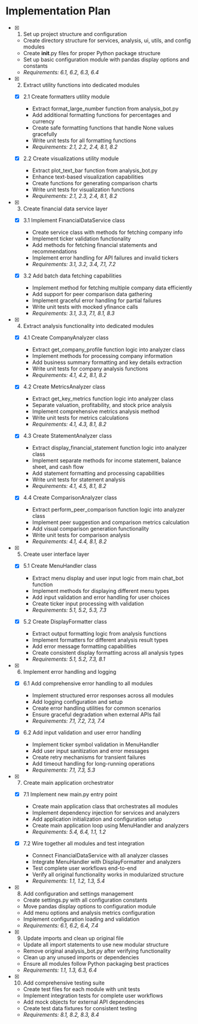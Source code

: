 # Implementation Plan

- [x] 1. Set up project structure and configuration
  - Create directory structure for services, analysis, ui, utils, and config modules
  - Create __init__.py files for proper Python package structure
  - Set up basic configuration module with pandas display options and constants
  - _Requirements: 6.1, 6.2, 6.3, 6.4_

- [x] 2. Extract utility functions into dedicated modules
  - [x] 2.1 Create formatters utility module
    - Extract format_large_number function from analysis_bot.py
    - Add additional formatting functions for percentages and currency
    - Create safe formatting functions that handle None values gracefully
    - Write unit tests for all formatting functions
    - _Requirements: 2.1, 2.2, 2.4, 8.1, 8.2_

  - [x] 2.2 Create visualizations utility module
    - Extract plot_text_bar function from analysis_bot.py
    - Enhance text-based visualization capabilities
    - Create functions for generating comparison charts
    - Write unit tests for visualization functions
    - _Requirements: 2.1, 2.3, 2.4, 8.1, 8.2_

- [x] 3. Create financial data service layer
  - [x] 3.1 Implement FinancialDataService class
    - Create service class with methods for fetching company info
    - Implement ticker validation functionality
    - Add methods for fetching financial statements and recommendations
    - Implement error handling for API failures and invalid tickers
    - _Requirements: 3.1, 3.2, 3.4, 7.1, 7.2_

  - [x] 3.2 Add batch data fetching capabilities
    - Implement method for fetching multiple company data efficiently
    - Add support for peer comparison data gathering
    - Implement graceful error handling for partial failures
    - Write unit tests with mocked yfinance calls
    - _Requirements: 3.1, 3.3, 7.1, 8.1, 8.3_

- [x] 4. Extract analysis functionality into dedicated modules
  - [x] 4.1 Create CompanyAnalyzer class
    - Extract get_company_profile function logic into analyzer class
    - Implement methods for processing company information
    - Add business summary formatting and key details extraction
    - Write unit tests for company analysis functions
    - _Requirements: 4.1, 4.2, 8.1, 8.2_

  - [x] 4.2 Create MetricsAnalyzer class
    - Extract get_key_metrics function logic into analyzer class
    - Separate valuation, profitability, and stock price analysis
    - Implement comprehensive metrics analysis method
    - Write unit tests for metrics calculations
    - _Requirements: 4.1, 4.3, 8.1, 8.2_

  - [x] 4.3 Create StatementAnalyzer class
    - Extract display_financial_statement function logic into analyzer class
    - Implement separate methods for income statement, balance sheet, and cash flow
    - Add statement formatting and processing capabilities
    - Write unit tests for statement analysis
    - _Requirements: 4.1, 4.5, 8.1, 8.2_

  - [x] 4.4 Create ComparisonAnalyzer class
    - Extract perform_peer_comparison function logic into analyzer class
    - Implement peer suggestion and comparison metrics calculation
    - Add visual comparison generation functionality
    - Write unit tests for comparison analysis
    - _Requirements: 4.1, 4.4, 8.1, 8.2_

- [x] 5. Create user interface layer
  - [x] 5.1 Create MenuHandler class
    - Extract menu display and user input logic from main chat_bot function
    - Implement methods for displaying different menu types
    - Add input validation and error handling for user choices
    - Create ticker input processing with validation
    - _Requirements: 5.1, 5.2, 5.3, 7.3_

  - [x] 5.2 Create DisplayFormatter class
    - Extract output formatting logic from analysis functions
    - Implement formatters for different analysis result types
    - Add error message formatting capabilities
    - Create consistent display formatting across all analysis types
    - _Requirements: 5.1, 5.2, 7.3, 8.1_

- [x] 6. Implement error handling and logging
  - [x] 6.1 Add comprehensive error handling to all modules
    - Implement structured error responses across all modules
    - Add logging configuration and setup
    - Create error handling utilities for common scenarios
    - Ensure graceful degradation when external APIs fail
    - _Requirements: 7.1, 7.2, 7.3, 7.4_

  - [x] 6.2 Add input validation and user error handling
    - Implement ticker symbol validation in MenuHandler
    - Add user input sanitization and error messages
    - Create retry mechanisms for transient failures
    - Add timeout handling for long-running operations
    - _Requirements: 7.1, 7.3, 5.3_

- [x] 7. Create main application orchestrator
  - [x] 7.1 Implement new main.py entry point
    - Create main application class that orchestrates all modules
    - Implement dependency injection for services and analyzers
    - Add application initialization and configuration setup
    - Create main application loop using MenuHandler and analyzers
    - _Requirements: 5.4, 6.4, 1.1, 1.2_

  - [x] 7.2 Wire together all modules and test integration
    - Connect FinancialDataService with all analyzer classes
    - Integrate MenuHandler with DisplayFormatter and analyzers
    - Test complete user workflows end-to-end
    - Verify all original functionality works in modularized structure
    - _Requirements: 1.1, 1.2, 1.3, 5.4_

- [x] 8. Add configuration and settings management
  - Create settings.py with all configuration constants
  - Move pandas display options to configuration module
  - Add menu options and analysis metrics configuration
  - Implement configuration loading and validation
  - _Requirements: 6.1, 6.2, 6.4, 7.4_

- [x] 9. Update imports and clean up original file
  - Update all import statements to use new modular structure
  - Remove original analysis_bot.py after verifying functionality
  - Clean up any unused imports or dependencies
  - Ensure all modules follow Python packaging best practices
  - _Requirements: 1.1, 1.3, 6.3, 6.4_

- [x] 10. Add comprehensive testing suite
  - Create test files for each module with unit tests
  - Implement integration tests for complete user workflows
  - Add mock objects for external API dependencies
  - Create test data fixtures for consistent testing
  - _Requirements: 8.1, 8.2, 8.3, 8.4_